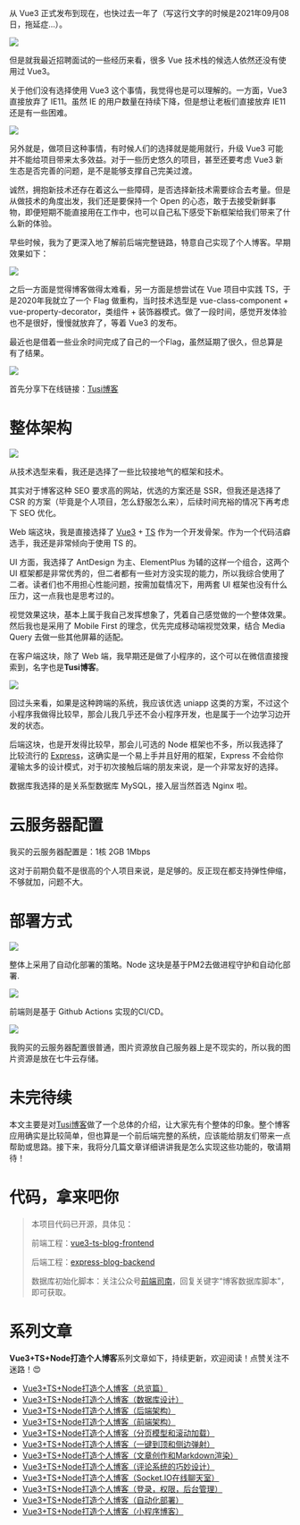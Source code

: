 从 Vue3 正式发布到现在，也快过去一年了（写这行文字的时候是2021年09月08日，拖延症...）。

![](https://qncdn.wbjiang.cn/vue3%E5%8F%91%E5%B8%83.png)

但是就我最近招聘面试的一些经历来看，很多 Vue 技术栈的候选人依然还没有使用过 Vue3。

关于他们没有选择使用 Vue3 这个事情，我觉得也是可以理解的。一方面，Vue3 直接放弃了 IE11。虽然 IE 的用户数量在持续下降，但是想让老板们直接放弃 IE11 还是有一些困难。

![](https://qncdn.wbjiang.cn/vue3%E6%94%BE%E5%BC%83ie11.png)

另外就是，做项目这种事情，有时候人们的选择就是能用就行，升级 Vue3 可能并不能给项目带来太多效益。对于一些历史悠久的项目，甚至还要考虑 Vue3 新生态是否完善的问题，是不是能够支撑自己完美过渡。

诚然，拥抱新技术还存在着这么一些障碍，是否选择新技术需要综合去考量。但是从做技术的角度出发，我们还是要保持一个 Open 的心态，敢于去接受新鲜事物，即便短期不能直接用在工作中，也可以自己私下感受下新框架给我们带来了什么新的体验。

早些时候，我为了更深入地了解前后端完整链路，特意自己实现了个人博客。早期效果如下：

![](https://qncdn.wbjiang.cn/%E6%97%A7%E7%89%88%E5%8D%9A%E5%AE%A2.png)

之后一方面是觉得博客做得太难看，另一方面是想尝试在 Vue 项目中实践 TS，于是2020年我就立了一个 Flag 做重构，当时技术选型是 vue-class-component + vue-property-decorator，类组件 + 装饰器模式。做了一段时间，感觉开发体验也不是很好，慢慢就放弃了，等着 Vue3 的发布。

最近也是借着一些业余时间完成了自己的一个Flag，虽然延期了很久，但总算是有了结果。

![](https://qncdn.wbjiang.cn/%E5%8D%9A%E5%AE%A2%E5%BD%95%E5%B1%8F2.gif)

首先分享下在线链接：[Tusi博客](https://blog.wbjiang.cn/)

# 整体架构

![](https://qncdn.wbjiang.cn/%E5%8D%9A%E5%AE%A2%E6%95%B4%E4%BD%93%E6%9E%B6%E6%9E%84.png)

从技术选型来看，我还是选择了一些比较接地气的框架和技术。

其实对于博客这种 SEO 要求高的网站，优选的方案还是 SSR，但我还是选择了 CSR 的方案（毕竟是个人项目，怎么舒服怎么来），后续时间充裕的情况下再考虑下 SEO 优化。

Web 端这块，我是直接选择了 [Vue3](https://v3.cn.vuejs.org/) + [TS](https://www.typescriptlang.org/docs/) 作为一个开发骨架。作为一个代码洁癖选手，我还是非常倾向于使用 TS 的。

UI 方面，我选择了 AntDesign 为主、ElementPlus 为辅的这样一个组合，这两个 UI 框架都是非常优秀的，但二者都有一些对方没实现的能力，所以我综合使用了二者。读者们也不用担心性能问题，按需加载情况下，用两套 UI 框架也没有什么压力，这一点我也是思考过的。

视觉效果这块，基本上属于我自己发挥想象了，凭着自己感觉做的一个整体效果。然后我也是采用了 Mobile First 的理念，优先完成移动端视觉效果，结合 Media Query 去做一些其他屏幕的适配。

在客户端这块，除了 Web 端，我早期还是做了小程序的，这个可以在微信直接搜索到，名字也是**Tusi博客**。

![](https://qncdn.wbjiang.cn/%E5%8D%9A%E5%AE%A2%E5%B0%8F%E7%A8%8B%E5%BA%8F%E6%95%88%E6%9E%9C%E5%9B%BE.jpg)

回过头来看，如果是这种跨端的系统，我应该优选 uniapp 这类的方案，不过这个小程序我做得比较早，那会儿我几乎还不会小程序开发，也是属于一个边学习边开发的状态。

后端这块，也是开发得比较早，那会儿可选的 Node 框架也不多，所以我选择了比较流行的 [Express](https://www.expressjs.com.cn/)，这确实是一个易上手并且好用的框架，Express 不会给你灌输太多的设计模式，对于初次接触后端的朋友来说，是一个非常友好的选择。

数据库我选择的是关系型数据库 MySQL，接入层当然首选 Nginx 啦。

# 云服务器配置

我买的云服务器配置是：1核 2GB 1Mbps

这对于前期负载不是很高的个人项目来说，是足够的。反正现在都支持弹性伸缩，不够就加，问题不大。

# 部署方式

![](https://qncdn.wbjiang.cn/%E5%8D%9A%E5%AE%A2%E9%83%A8%E7%BD%B2%E6%96%B9%E5%BC%8F.png)

整体上采用了自动化部署的策略。Node 这块是基于PM2去做进程守护和自动化部署.

![](https://qncdn.wbjiang.cn/pm2%E9%83%A8%E7%BD%B2%E6%95%88%E6%9E%9C%E5%9B%BE.png)

前端则是基于 Github Actions 实现的CI/CD。

![](https://qncdn.wbjiang.cn/github_actions%E6%95%88%E6%9E%9C.png)

我购买的云服务器配置很普通，图片资源放自己服务器上是不现实的，所以我的图片资源是放在七牛云存储。

# 未完待续

本文主要是对[Tusi博客](https://blog.wbjiang.cn/)做了一个总体的介绍，让大家先有个整体的印象。整个博客应用确实是比较简单，但也算是一个前后端完整的系统，应该能给朋友们带来一点帮助或思路。接下来，我将分几篇文章详细讲讲我是怎么实现这些功能的，敬请期待！

# 代码，拿来吧你

> 本项目代码已开源，具体见：
>
> 前端工程：[vue3-ts-blog-frontend](https://github.com/cumt-robin/vue3-ts-blog-frontend)
>
> 后端工程：[express-blog-backend](https://github.com/cumt-robin/express-blog-backend)
>
> 数据库初始化脚本：关注公众号[前端司南](https://qncdn.wbjiang.cn/%E5%89%8D%E7%AB%AF%E5%8F%B8%E5%8D%97%E5%90%8D%E7%89%87%E5%B8%A6%E5%BE%AE%E4%BF%A1.png)，回复关键字“博客数据库脚本”，即可获取。

# 系列文章

**Vue3+TS+Node打造个人博客**系列文章如下，持续更新，欢迎阅读！点赞关注不迷路！😍

- [Vue3+TS+Node打造个人博客（总览篇）](https://juejin.cn/post/7066966456638013477)
- [Vue3+TS+Node打造个人博客（数据库设计）](https://juejin.cn/post/7070001585199251487)
- [Vue3+TS+Node打造个人博客（后端架构）]()
- [Vue3+TS+Node打造个人博客（前端架构）]()
- [Vue3+TS+Node打造个人博客（分页模型和滚动加载）]()
- [Vue3+TS+Node打造个人博客（一键到顶和侧边弹射）]()
- [Vue3+TS+Node打造个人博客（文章创作和Markdown渲染）]() 
- [Vue3+TS+Node打造个人博客（评论系统的巧妙设计）]() 
- [Vue3+TS+Node打造个人博客（Socket.IO在线聊天室）]()
- [Vue3+TS+Node打造个人博客（登录，权限，后台管理）]()
- [Vue3+TS+Node打造个人博客（自动化部署）]() 
- [Vue3+TS+Node打造个人博客（小程序博客）]() 

